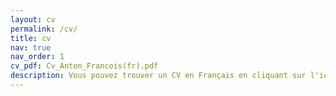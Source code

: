 ```yaml
---
layout: cv
permalink: /cv/
title: cv
nav: true
nav_order: 1
cv_pdf: Cv_Anton_Francois(fr).pdf
description: Vous pouvez trouver un CV en Français en cliquant sur l'icône 'pdf' à droite.
---
```


